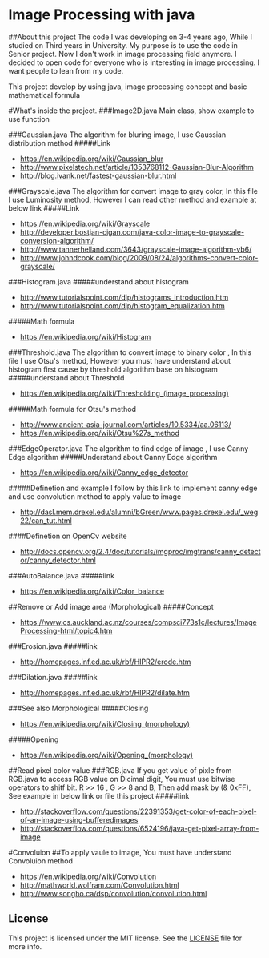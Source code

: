 # Image Processing with java
##About this project
The code I was developing on 3-4 years ago, While I studied on Third years in University. My purpose is to use the code in Senior project. Now I don't work in image processing field anymore. I decided to open code for everyone who is interesting in image processing. I want people to lean from my code. 

This project develop by using java, image processing concept and basic mathematical formula 


#What's inside the project.
###Image2D.java 
Main class, show example to use function

###Gaussian.java
The algorithm for bluring image, I use Gaussian distribution method
#####Link
*  https://en.wikipedia.org/wiki/Gaussian_blur
*  http://www.pixelstech.net/article/1353768112-Gaussian-Blur-Algorithm
*  http://blog.ivank.net/fastest-gaussian-blur.html

###Grayscale.java
The algorithm for convert image to gray color, In this file I use Luminosity method, However I can read other method and example at below link
#####Link
* https://en.wikipedia.org/wiki/Grayscale
* http://developer.bostjan-cigan.com/java-color-image-to-grayscale-conversion-algorithm/
* http://www.tannerhelland.com/3643/grayscale-image-algorithm-vb6/
* http://www.johndcook.com/blog/2009/08/24/algorithms-convert-color-grayscale/

###Histogram.java
#####understand about histogram 
* http://www.tutorialspoint.com/dip/histograms_introduction.htm
* http://www.tutorialspoint.com/dip/histogram_equalization.htm

#####Math formula
* https://en.wikipedia.org/wiki/Histogram

###Threshold.java
The algorithm to convert image to binary color , In this file I use Otsu's method,
However you must have understand about histogram first cause by threshold algorithm base on histogram
#####understand about Threshold 
* https://en.wikipedia.org/wiki/Thresholding_(image_processing)

#####Math formula for Otsu's method
* http://www.ancient-asia-journal.com/articles/10.5334/aa.06113/
* https://en.wikipedia.org/wiki/Otsu%27s_method

###EdgeOperator.java
The algorithm to find edge of image , I use Canny Edge algorithm 
#####Understand about  Canny Edge algorithm
* https://en.wikipedia.org/wiki/Canny_edge_detector

#####Definetion and example 
I follow by this link to implement canny edge and use convolution method to apply value to image
* http://dasl.mem.drexel.edu/alumni/bGreen/www.pages.drexel.edu/_weg22/can_tut.html

####Definetion on OpenCv website
* http://docs.opencv.org/2.4/doc/tutorials/imgproc/imgtrans/canny_detector/canny_detector.html

###AutoBalance.java
#####link
* https://en.wikipedia.org/wiki/Color_balance

##Remove or Add image area (Morphological)
#####Concept 
* https://www.cs.auckland.ac.nz/courses/compsci773s1c/lectures/ImageProcessing-html/topic4.htm

###Erosion.java
#####link
* http://homepages.inf.ed.ac.uk/rbf/HIPR2/erode.htm

###Dilation.java
#####link
* http://homepages.inf.ed.ac.uk/rbf/HIPR2/dilate.htm

###See also Morphological
#####Closing
* https://en.wikipedia.org/wiki/Closing_(morphology)

#####Opening
* https://en.wikipedia.org/wiki/Opening_(morphology)

##Read pixel color value 
###RGB.java
If you get value of pixle from RGB.java to access RGB value on Dicimal digit, You must use bitwise operators to shitf bit. R >> 16 , G >> 8 and B, Then add mask by (& 0xFF), See example in below link or file this project 
#####link 
* http://stackoverflow.com/questions/22391353/get-color-of-each-pixel-of-an-image-using-bufferedimages
* http://stackoverflow.com/questions/6524196/java-get-pixel-array-from-image

#Convoluion 
##To apply vaule to image, You must have understand Convoluion method
* https://en.wikipedia.org/wiki/Convolution
* http://mathworld.wolfram.com/Convolution.html
* http://www.songho.ca/dsp/convolution/convolution.html

## License

This project is licensed under the MIT license. See the [LICENSE](LICENSE) file for more info.
